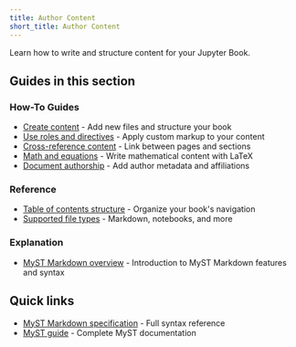 ```yaml
---
title: Author Content
short_title: Author Content
---
```


Learn how to write and structure content for your Jupyter Book.

## Guides in this section

### How-To Guides
- [Create content](getting-started/create-content.md) - Add new files and structure your book
- [Use roles and directives](authoring/roles-and-directives.md) - Apply custom markup to your content
- [Cross-reference content](getting-started/cross-reference.md) - Link between pages and sections
- [Math and equations](authoring/math.md) - Write mathematical content with LaTeX
- [Document authorship](authoring/authorship.md) - Add author metadata and affiliations

### Reference
- [Table of contents structure](authoring/table-of-contents.md) - Organize your book's navigation
- [Supported file types](authoring/file-types.md) - Markdown, notebooks, and more

### Explanation
- [MyST Markdown overview](authoring/mystmd.md) - Introduction to MyST Markdown features and syntax

## Quick links

- [MyST Markdown specification](https://mystmd.org/spec) - Full syntax reference
- [MyST guide](https://mystmd.org/guide) - Complete MyST documentation
